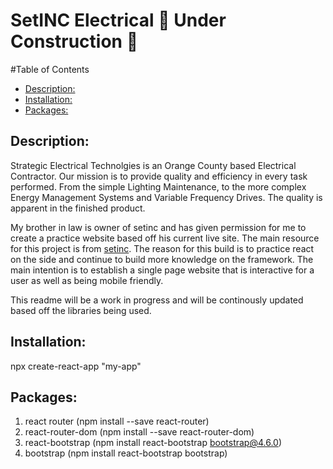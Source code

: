 # SetINC Electrical :hammer: Under Construction :hammer:
    
#Table of Contents
  - [Description:](#description)
  - [Installation:](#installation)
  - [Packages:](#packages)
  <!-- - [Testing:](#testing) -->

    
## Description:
Strategic Electrical Technolgies is an Orange County based Electrical Contractor. Our mission is to provide quality and efficiency in every task performed. From the simple Lighting Maintenance, to the more complex Energy Management Systems and Variable Frequency Drives. The quality is apparent in the finished product.

My brother in law is owner of setinc and has given permission for me to create a practice website based off his current live site. The main resource for this project is from [setinc](http://setincusa.net/). The reason for this build is to practice react on the side and continue to build more knowledge on the framework. The main intention is to establish a single page website that is interactive for a user as well as being mobile friendly. 

This readme will be a work in progress and will be continously updated based off the libraries being used.

## Installation:
npx create-react-app "my-app"

## Packages:
1. react router (npm install --save react-router)
2. react-router-dom (npm install --save react-router-dom)
3. react-bootstrap (npm install react-bootstrap bootstrap@4.6.0)
4. bootstrap (npm install react-bootstrap bootstrap)

<!-- ## Testing:
npm install cypress --save-dev
- npm run cy

Used cypress for my e2e testing. Mostly added this for practice but also to add more checks to the pull requests. I added three different test specs. Landing page, projects, and projects functionality.  -->

